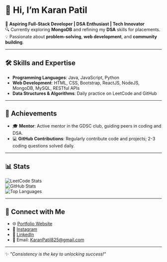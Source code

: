 # 👋 Hi, I’m Karan Patil  

🚀 **Aspiring Full-Stack Developer | DSA Enthusiast | Tech Innovator**  
🔍 Currently exploring **MongoDB** and refining my **DSA** skills for placements.  
💡 Passionate about **problem-solving**, **web development**, and **community building**.  

---

## 🛠️ Skills and Expertise  

- **Programming Languages**: Java, JavaScript, Python  
- **Web Development**: HTML, CSS, Bootstrap, ReactJS, NodeJS, MongoDB, MySQL, RESTful APIs  
- **Data Structures & Algorithms**: Daily practice on LeetCode and GitHub  

---

## 🌟 Achievements  
  
- 🎓 **Mentor**: Active mentor in the GDSC club, guiding peers in coding and DSA.  
- 💻 **GitHub Contributions**: Regularly contribute code and projects; 2-3 coding questions solved daily.  

---

## 📊 Stats  

![LeetCode Stats](https://leetcard.jacoblin.cool/karanpatil01?theme=light&font=Karma&ext=contest)  
![GitHub Stats](https://github-readme-stats.vercel.app/api?username=karanpatill&show_icons=true&theme=radical)  
![Top Languages](https://github-readme-stats.vercel.app/api/top-langs/?username=karanpatill&layout=compact&theme=radical)  

---

## 🤝 Connect with Me  

- 🌐 [Portfolio Website](https://flowcv.me/karan-patil) 
- 📸 [Instagram](https://instagram.com/kode.journey)  
- 💼 [LinkedIn](https://linkedin.com/in/karanpatill)  
- 📧 Email: [KaranPatil825@gmail.com](mailto:KaranPatil825@gmail.com)  

---

✨ *"Consistency is the key to unlocking success!"*
